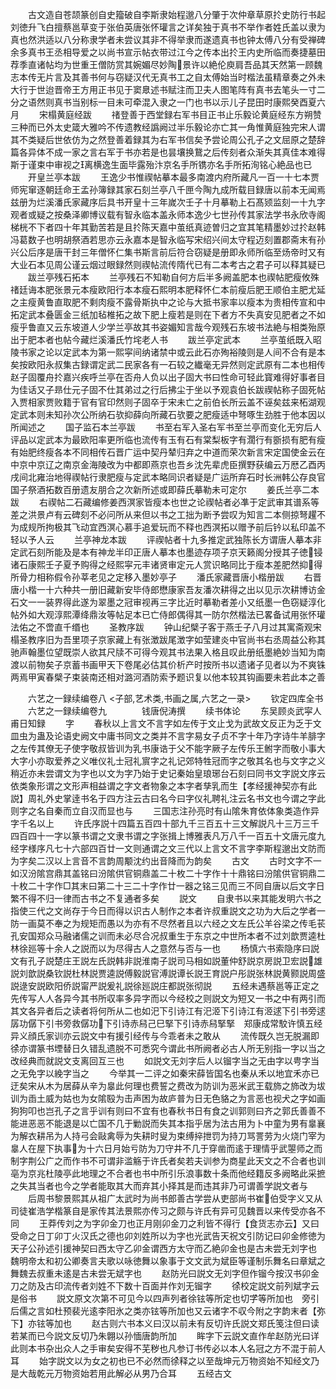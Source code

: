 <!-- { "loadSidebar": true } -->
　　古文造自苍颉篆创自史籀破自李斯隶始程邈八分肇于次仲章草原扵史防行书起刘徳升飞白擅蔡邕草变于张伯英唐张怀瓘言之详矣独于真书不举作者姓氏盖以隶为真也然洪适以八分称隶学者未尝议其非不得举隶而遂遗真书也钟太傅八分有受禅碑余多真书王丞相导爱之以尚书宣示帖衣带过江今之传本出扵王内史所临而奏捷墓田荐季直诸帖均为世重王僧防赏其婉媚尽妙陶景许以絶伦庾肩吾品其天然第一顾魏志本传无片言及其善书何与窃疑汉代无真书工之自太傅始当时楷法虽精章奏之外未大行于世迨晋帝王方用正书见于窦臮述书赋注而卫夫人图笔阵有真书去笔头一寸二分之语然则真书当别标一目未可牵混入隶之一门也书以示儿子昆田时康熙癸酉夏六月
　　宋榻黄庭经跋
　　禇登善于西堂録右军书目正书止乐毅论黄庭经东方朔赞三种而已外太史箴大雅吟不传遗教经譌阙过半乐毅论亦亡其一角惟黄庭独完宋人谓其不类疑后世依仿为之然登善着録其为右军书信矣予尝论周公孔子之文屈原之楚辞篇各异体不成一家之言右军于书亦若是也昙壤换鵞之后传刻者众渐失其真佳本难得斯于谨束中审视之离横逸生面毕露殆汴京名手所镌亦名手所拓洵铭心絶品也已
　　开皇兰亭本跋
　　王逸少书惟禊帖摹本最多南渡内府所藏凡一百一十七本贾师宪窜逐朝廷命王孟孙簿録其家石刻兰亭八千匣今陶九成所载目録唐以前本无闻焉兹册为烂溪潘氏家藏序后具书开皇十三年嵗次壬子十月摹勒上石髙颎监刻一十九字观者或疑之按桑泽卿博议载有智永临本盖永师本逸少七世孙传其家法学书永欣寺阁梯桄不下者四十年其勤苦若是且扵陈天嘉中茧纸真迹曽归之宜其笔精墨妙过扵赵韩冯葛数子也明胡祭酒若思亦云永嘉本是智永临写宋绍兴间太守程迈刻置郡斋末有孙兴公后序是唐干封三年僧怀仁集书斯言前后符合窃疑是册即永师所临至炀帝时又有大业石本见周公谨云烟过眼録然则禊帖流传隋代已有二本考古之君子可以释其疑已
　　跋兰亭残石拓本
　　兰亭残石不知勒自何方后半多阙盖肥本也禊帖肥瘦攸殊禇廷诲本肥张景元本瘦欧阳行本本瘦石熙明本肥释怀仁本前瘦后肥王顺伯主肥尤延之主瘦黄鲁直取肥不剩肉瘦不露骨斯执中之论与大抵书家率以瘦本为贵相传宣和中拓定武本叠匮金三纸加毡椎拓之故下肥上瘦若是则在下者方不失真安见肥者之不如瘦乎鲁直又云东坡道人少学兰亭故其书姿媚知言哉今观残石东坡书法絶与相类殆原出于肥本者也帖今藏烂溪潘氏竹垞老人书
　　跋兰亭定武本
　　兰亭茧纸既入昭陵书家之论以定武本为第一熙寜间纳诸禁中或云此石亦殉裕陵则是人间不合有是本矣按欧阳永叔集古録谓定武二民家各有一石较之纎毫无异然则定武原有二本也相传赵子固覆舟扵嘉兴疾呼兰亭在否舟人负以出子固大书曰性命可轻此寳难得好事者目为佳话又子昻仕元子固不仕其弟过之行后拂尘于坐以予观袁伯长跋禊帖称子固死帖入贾相家贾败籍于官有官印然则子固卒于宋未亡之前伯长所云盖不诬矣兹来柘湖观定武本则未知孙次公所纳石欤抑薛向所藏石欤要之肥瘦适中弩啄生劲胜于他本因以所闻述之
　　国子监石本兰亭跋
　　书至右军入圣右军书至兰亭而变化无穷后人评品以定武本为最欧阳率更所临也流传有玉有石有棠梨板字有濶行有斵损有肥有瘦有始肥终瘦各本不同相传石晋广运中契丹辇归弃之中道而荣次新言宋定国使金云在中京中京辽之南京金海陵改为中都即燕京也吾乡沈先辈虎臣撰野获编云万厯乙酉丙戌间北雍治地得禊帖行隶肥瘦与定武本略同识者疑是广运所弃石时长洲韩公存良官国子祭酒拓数百册遗友朋合之次新所述或即薛氏摹勒未可定尔
　　姜氏兰亭二本跋
　　右禊帖二石藏编修姜西溟家皆瘦本也世之论禊帖者必凖于定武审其谱系等差之洪景卢有云碑刻不必问所从来但以书之工拙为断予尝叹为知言二本侧掠弩趯不为成规所拘极其飞动宜西溟心慕手追爱玩而不释也西溟拓以赠予前后钤以私印盖不轻以予人云
　　兰亭神龙本跋
　　评禊帖者十九多推定武独陈长方谓唐人摹本非定武石刻所能及是本有神龙半印正唐人摹本也墨迹存项子京天籁阁分授其子徳锓诸石康熙壬子夏予购得之经熙寜元丰诸贤审定元人赏识略同比于瘦本差肥然抑得所骨力相称假令孙莘老见之定移入墨妙亭子
　　潘氏家藏晋唐小楷册跋
　　右晋唐小楷一十六种共一册旧藏新安毕侍郎懋康家吾友潘次耕得之出以见示次耕博访金石文一一装界得此遂为翠墨之冠审视再三字比近时摹勒者差小又纸墨一色窃疑淳化帖外如大观淳熙潭绛鼎汝等帖足本已亡侍郎偶得其一防尔然楷法已畧备试用张怀瓘法佑之不啻直千缗也
　　圣教序跋
　　钟山纪檗子客于燕壬子八月过其寓斋观宋榻圣教序旧为吾里项子京家藏上有张澂跋尾澂字如莹建炎中官尚书右丞周益公称其驰声翰墨位望既崇人欲其尺牍不可得今观其书法果入格且叹此册纸墨絶妙当知为南渡以前物矣子京蓄书画甲天下卷尾必估其价析产时按所书以遗诸子见者以为不爽铢两焉甲寅春檗子束装南还相对潞河酒防索予题识复以他本较其钩画要未若此本之善



　　六艺之一録续编卷八
<子部,艺术类,书画之属,六艺之一录>
　　钦定四库全书
　　六艺之一録续编卷九　　　　钱唐倪涛撰
　　续书体论
　　东吴顾炎武寜人甫日知録
　　字
　　春秋以上言文不言字如左传于文止戈为武故文反正为乏于文皿虫为蛊及论语史阙文中庸书同文之类并不言字易女子贞不字十年乃字诗牛羊腓字之左传其僚无子使字敬叔皆训为乳书康诰于父不能字厥子左传乐王鲋字而敬小事大大字小亦取爱养之义唯仪礼士冠礼賔字之礼记郊特牲冠而字之敬其名也与文字之义稍近亦未尝谓文为字也以文为字乃始于史记秦始皇琅琊台石刻曰同书文字説文序云依类象形谓之文形声相益谓之字文者物象之本字者孳乳而生【孝经援神契亦有此説】周礼外史掌逹书名于四方注云古曰名今曰字仪礼聘礼注云名书文也今谓之字此则字之名自秦而立自汉而显也与
　　三国志注孙亮时有山隂朱育依体象类造作异字千名以上
　　许氏序説十四篇五百四十部九千三百五十三文解説凡十三万三千四百四十一字以篆书谓之文隶书谓之字张揖上博雅表凡万八千一百五十文唐元度九经字様序凡七十六部四百廿一文则通谓之文三代以上言文不言字李斯程邈出文防而为字矣二汉以上言音不言韵周颙沈约出音降而为韵矣
　　古文
　　古时文字不一如汉汾隂宫鼎其盖铭曰汾隂供官铜鼎盖二十枚二十字作十十鼎铭曰汾隂供官铜鼎二十枚二十字作□其末曰第二十三二十字作廿一器之铭三见而三不同自唐以后文字日繁不得不归一律而古书之不复通者多矣
　　説文
　　自隶书以来其能发明六书之指使三代之文尚存于今日而得以识古人制作之本者许叔重説文之功为大后之学者一防一画莫不奉之为规矩而愚以为亦有不尽然者且以六经之文左氏公羊谷梁之传毛苌孔安国郑众马融诸儒之训而未必尽合况叔重生于东京之中世所本者不过刘歆贾逵杜林徐廵等十余人之説而以为尽得古人之意然与否与一也
　　杨慎六书索隐序曰説文有孔子説楚庄王説左氏説韩非説淮南子説司马相如説董仲舒説京房説卫宏説雄説刘歆説桑钦説杜林説贾逵説傅毅説官溥説谭长説王育説户彤説张林説黄颢説周盛説逯安説欧阳侨説甯严説爰礼説徐廵説庄都説张彻説
　　五经未遇蔡邕等正定之先传写人人各异今其书所収率多异字而以今经校之则説文为短又一书之中有两引而其文各异者后之读者将何所从二也如汜下引诗江有汜洍下引诗江有洍逑下引书旁逑孱功僝下引书旁救僝功下引诗赤舄己巳掔下引诗赤舄掔掔　郑康成常駮许慎五经异义顔氏家训亦云説文中有援引经传与今乖者未之敢从
　　流传既久岂无脱漏即徐亦谓篆书堙替日久错乱遗脱不可悉究今谓此书所阙者必古人所无别指一字以当之改经典而就説文支离回互三也
　　如説文无刘字后人以镏字当之无由字以甹字当之无免字以絻字当之
　　今举其一二评之如秦宋薛皆国名也秦从禾以地宜禾亦已迂矣宋从木为居薛从辛为辠此何理也费誓之费改为防训为恶米武王载斾之斾改为坺训为臿土威为姑也为女隂殹为击声困为故庐普为日无色貉之为言恶也视犬之字如画狗狗叩也岂孔子之言乎训有则曰不宜有也春秋书日有食之训郭则曰齐之郭氏善善不能进恶恶不能退是以亡国不几于勦説而失其本指乎居为法古用为卜中童为男有辠襄为解衣耕吊为人持弓会敺禽辱为失耕时叟为束缚捽抴罚为持刀骂詈劳为火烧门宰为辠人在屋下执事为十六日月始亏防为刀守井不几于穿凿而逺于理情乎武曌师之而制字荆公广之而作书不可谓非滥觞于许氏者矣若夫训参为商星此天文之不合者也训亳为京兆杜陵亭此地理之不合者也书中所引乐浪事数十条而他经籍反多阙略此采摭之失其当者也今之学者能取其大而弃其小择其是而违其非乃可谓善学説文者与
　　后周书黎景熙其从祖广太武时为尚书郎善古学尝从吏部尚书崔伯受字义又从司徒崔浩学楷篆自是家传其法景熙亦传习之颇与许氏有异可见魏晋以来传受亦各不同
　　王莽传刘之为字卯金刀也正月刚卯金刀之利皆不得行【食货志亦云】又曰受命之日丁卯丁火汉氏之德也卯刘姓所以为字也光武告天祝文引防记曰卯金修徳为天子公孙述引援神契曰西太守乙卯金谓西方太守而乙絶卯金也是古未尝无刘字也　魏明帝太和初公卿奏言夫歌以咏徳舞以象事于文文武为斌臣等谨制乐舞名曰章斌之舞魏去叔重未逺是古未尝无斌字也
　　赵防光曰説文无刘字但作镏今按汉书卯金刀之防及古印流传者刘姓不下数十百面并作刘无镏字
　　徐校定説文前列斌字云是俗书
　　説文原文次第不可见今以四声列者徐铉等所定也切字等所加也　旁引后儒之言如杜预裴光逺李阳氷之类亦铉等所加也又云诸字不収今附之字韵末者【弥下】亦铉等加也
　　赵古则六书本义曰汉以前未有反切许氏説文郑氏笺注但曰读若某而已今説文反切乃朱翺以孙愐唐韵所加
　　眸字下云説文直作牟赵防光曰详此则本书杂出众人之手审矣安得不芜秽也凡参订书传必以本人名冠之方不混于前人耳
　　始字説文以为女之初也已不必然而徐释之以至哉坤元万物资始不知经文乃是大哉乾元万物资始若用此解必从男乃合耳
　　五经古文
